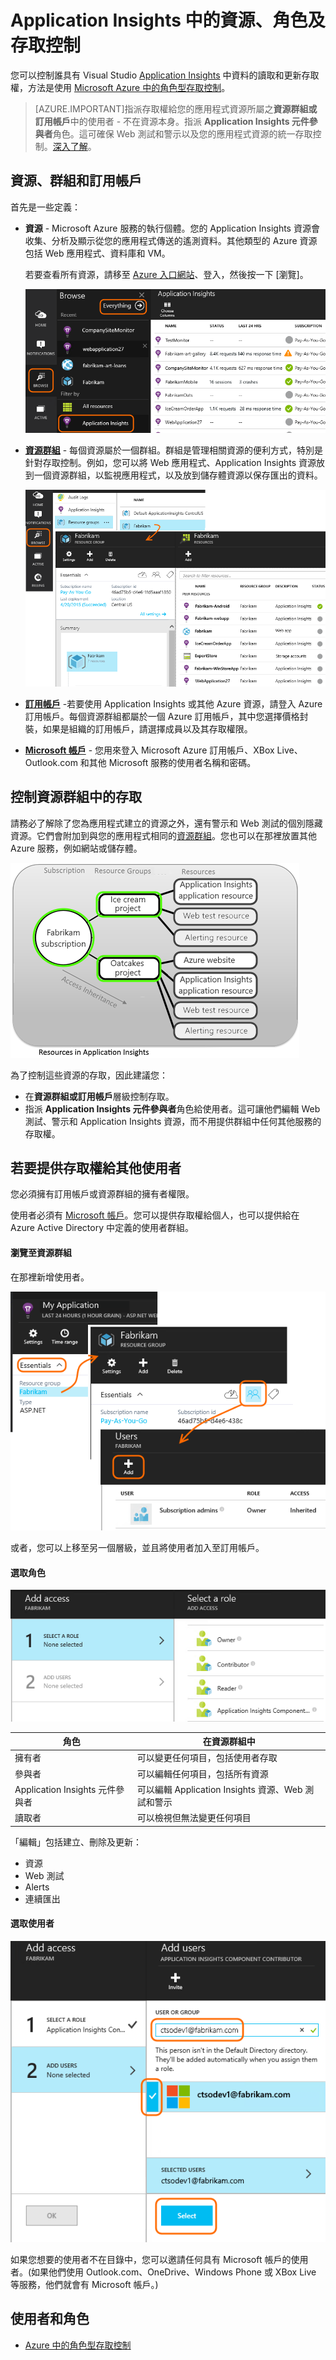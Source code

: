 <properties 
	pageTitle="Application Insights 中的資源、角色及存取控制" 
	description="您的組織詳細資料的擁有者、參與者及讀者。" 
	services="application-insights" 
    documentationCenter=""
	authors="alancameronwills" 
	manager="ronmart"/>

<tags 
	ms.service="application-insights" 
	ms.workload="tbd" 
	ms.tgt_pltfrm="ibiza" 
	ms.devlang="na" 
	ms.topic="article" 
	ms.date="04/21/2015" 
	ms.author="awills"/>
 
# Application Insights 中的資源、角色及存取控制

您可以控制誰具有 Visual Studio [Application Insights][start] 中資料的讀取和更新存取權，方法是使用 [Microsoft Azure 中的角色型存取控制](../role-based-access-control-configure.md)。

> [AZURE.IMPORTANT]指派存取權給您的應用程式資源所屬之**資源群組或訂用帳戶**中的使用者 - 不在資源本身。指派 **Application Insights 元件參與者**角色。這可確保 Web 測試和警示以及您的應用程式資源的統一存取控制。[深入了解](#access)。


## 資源、群組和訂用帳戶

首先是一些定義：

* **資源** - Microsoft Azure 服務的執行個體。您的 Application Insights 資源會收集、分析及顯示從您的應用程式傳送的遙測資料。其他類型的 Azure 資源包括 Web 應用程式、資料庫和 VM。 

    若要查看所有資源，請移至 [Azure 入口網站][portal]、登入，然後按一下 [瀏覽]。

    ![選擇 [瀏覽]，然後依據 Application Insights 選擇 [所有項目] 或 [篩選]](./media/app-insights-resources-roles-access-control/10-browse.png)

<a name="resource-group"></a>

* [**資源群組**][group] - 每個資源屬於一個群組。群組是管理相關資源的便利方式，特別是針對存取控制。例如，您可以將 Web 應用程式、Application Insights 資源放到一個資源群組，以監視應用程式，以及放到儲存體資源以保存匯出的資料。

    
    ![選擇 [瀏覽]、[資源群組]，然後選擇 [群組]](./media/app-insights-resources-roles-access-control/11-group.png)


* [**訂用帳戶**](https://manage.windowsazure.com) -若要使用 Application Insights 或其他 Azure 資源，請登入 Azure 訂用帳戶。每個資源群組都屬於一個 Azure 訂用帳戶，其中您選擇價格封裝，如果是組織的訂用帳戶，請選擇成員以及其存取權限。
* [**Microsoft 帳戶**][account] - 您用來登入 Microsoft Azure 訂用帳戶、XBox Live、Outlook.com 和其他 Microsoft 服務的使用者名稱和密碼。


## <a name="access"></a>控制資源群組中的存取

請務必了解除了您為應用程式建立的資源之外，還有警示和 Web 測試的個別隱藏資源。它們會附加到與您的應用程式相同的[資源群組](#resource-group)。您也可以在那裡放置其他 Azure 服務，例如網站或儲存體。

![Application Insights 中的資源](./media/app-insights-resources-roles-access-control/00-resources.png)

為了控制這些資源的存取，因此建議您：

* 在**資源群組或訂用帳戶**層級控制存取。
* 指派 **Application Insights 元件參與者**角色給使用者。這可讓他們編輯 Web 測試、警示和 Application Insights 資源，而不用提供群組中任何其他服務的存取權。 

## 若要提供存取權給其他使用者

您必須擁有訂用帳戶或資源群組的擁有者權限。

使用者必須有 [Microsoft 帳戶][account]。您可以提供存取權給個人，也可以提供給在 Azure Active Directory 中定義的使用者群組。

#### 瀏覽至資源群組

在那裡新增使用者。

![在您的應用程式資源刀鋒視窗中，開啟 Essentials、開啟資源群組，然後在該處選取 [設定/使用者]。按一下 [加入]。](./media/app-insights-resources-roles-access-control/01-add-user.png)

或者，您可以上移至另一個層級，並且將使用者加入至訂用帳戶。

#### 選取角色

![選取新使用者的角色](./media/app-insights-resources-roles-access-control/03-role.png)

角色 | 在資源群組中
---|---
擁有者 | 可以變更任何項目，包括使用者存取
參與者 | 可以編輯任何項目，包括所有資源
Application Insights 元件參與者 | 可以編輯 Application Insights 資源、Web 測試和警示
讀取者 | 可以檢視但無法變更任何項目

「編輯」包括建立、刪除及更新：

* 資源
* Web 測試
* Alerts
* 連續匯出

#### 選取使用者


![輸入新使用者的電子郵件地址。選取使用者](./media/app-insights-resources-roles-access-control/04-user.png)

如果您想要的使用者不在目錄中，您可以邀請任何具有 Microsoft 帳戶的使用者。(如果他們使用 Outlook.com、OneDrive、Windows Phone 或 XBox Live 等服務，他們就會有 Microsoft 帳戶。)



## 使用者和角色

* [Azure 中的角色型存取控制](../role-based-access-control-configure.md)



<!--Link references-->

[account]: https://account.microsoft.com
[group]: ../azure-preview-portal-using-resource-groups.md
[portal]: http://portal.azure.com/
[start]: app-insights-get-started.md

 

<!---HONumber=July15_HO4-->